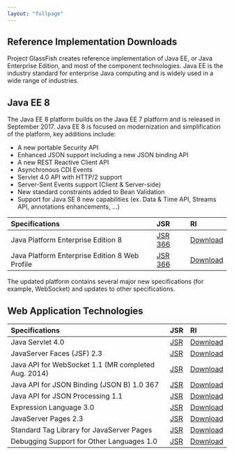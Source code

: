 ```yaml
---
layout: "fullpage"
---
```


## Reference Implementation Downloads ##

Project GlassFish creates reference implementation of Java EE, or Java Enterprise Edition, and most of the component technologies. Java EE is the industry standard for enterprise Java computing and is widely used in a wide range of industries.

## Java EE 8 ##

The Java EE 8 platform builds on the Java EE 7 platform and is released in September 2017.
Java EE 8 is focused on modernization and simplification of the platform, key additions include:
- A new portable Security API
- Enhanced JSON support including a new JSON binding API
- A new REST Reactive Client API
- Asynchronous CDI Events
- Servlet 4.0 API with HTTP/2 support
- Server-Sent Events support (Client & Server-side)
- New standard constraints added to Bean Validation
- Support for Java SE 8 new capabilities (ex. Data & Time API, Streams API, annotations enhancements, ...) 

| Specifications 	|JSR             	|RI       	|
|:---	|:---	|:---	|
| Java Platform Enterprise Edition 8       	| [JSR 366](http://jcp.org/en/jsr/detail?id=366) 	| [Download](http://javaweb.us.oracle.com/java/re/glassfish/5.0/promoted/ri-source-build-final/javaee-ri.zip)|
| Java Platform Enterprise Edition 8 Web Profile |[JSR 366](http://jcp.org/en/jsr/detail?id=366)   	|[Download](http://javaweb.us.oracle.com/java/re/glassfish/5.0/promoted/ri-source-build-final/javaee-ri.zip) |

The updated platform contains several major new specifications (for example, WebSocket) and updates to other specifications.

## Web Application Technologies ##

| Specifications 	|JSR             	|RI       	|
|:---	|:---	|:---	|
|Java Servlet 4.0| [JSR]() | [Download]()|
|JavaServer Faces (JSF) 2.3 | [JSR]() 	| [Download]()|
|Java API for WebSocket 1.1 (MR completed Aug. 2014) | [JSR]() 	| [Download]()|
|Java API for JSON Binding (JSON B) 1.0	367	| [JSR]() 	| [Download]()|
|Java API for JSON Processing 1.1| [JSR]() 	| [Download]()|
|Expression Language 3.0| [JSR]() 	| [Download]()|
|JavaServer Pages 2.3| [JSR]() 	| [Download]()|
|Standard Tag Library for JavaServer Pages| [JSR]() 	| [Download]()|
|Debugging Support for Other Languages 1.0| [JSR]() 	| [Download]()|
